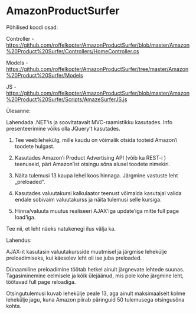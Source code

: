 # AmazonProductSurfer

Põhilised koodi osad:

Controller - https://github.com/roffelkopter/AmazonProductSurfer/blob/master/Amazon%20Product%20Surfer/Controllers/HomeController.cs

Models - https://github.com/roffelkopter/AmazonProductSurfer/tree/master/Amazon%20Product%20Surfer/Models

JS - https://github.com/roffelkopter/AmazonProductSurfer/blob/master/Amazon%20Product%20Surfer/Scripts/AmazeSurferJS.js

Ülesanne:

Lahendada .NET'is ja soovitatavalt MVC-raamistikku kasutades. Info presenteerimine võiks olla JQuery’t kasutades.

1) Tee veebilehekülg, mille kaudu on võimalik otsida tooteid Amazon’i toodete hulgast.

2) Kasutades Amazon’i Product Advertising API (võib ka REST-i ) teenuseid, päri Amazon’ist otsingu sõna alusel toodete nimekiri.

3) Näita tulemusi 13 kaupa lehel koos hinnaga. Järgmine vastuste leht „preloaded“.

4) Kasutades valuutakursi kalkulaator teenust võimalda kasutajal valida endale sobivaim valuutakurss ja näita tulemusi selle kursiga.

5) Hinna/valuuta muutus realiseeri AJAX’iga update’iga mitte full page load’iga.
 
Tee nii, et leht näeks natukenegi ilus välja ka.

Lahendus:

AJAX-it kasutasin valuutakursside muutmisel ja järgmise lehekülje preloadimiseks, kui käesolev leht oli ise juba preloaded. 

Dünaamiline preloadimine töötab hetkel ainult järgnevate lehtede suunas. Tagasiminemine eelmisele ja kõik ülejäänud, mis pole kohe järgmine leht, töötavad full page reloadiga. 

Otsingutulemusi kuvab lehekülje peale 13, aga ainult maksimaalselt kolme lehekülje jagu, kuna Amazon piirab päringuid 50 tulemusega otsingusõna kohta.
